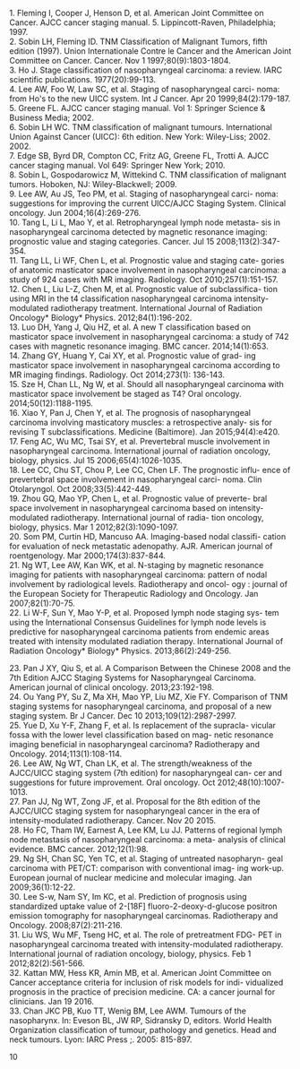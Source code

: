 1\. Fleming I, Cooper J, Henson D, et al. American Joint Committee
on Cancer. AJCC cancer staging manual. 5. Lippincott-Raven,
Philadelphia; 1997.  
2\. Sobin LH, Fleming ID. TNM Classification of Malignant Tumors,
fifth edition (1997). Union Internationale Contre le Cancer
and the American Joint Committee on Cancer. Cancer. Nov 1
1997;80(9):1803-1804.  
3\. Ho J. Stage classification of nasopharyngeal carcinoma: a review.
IARC scientific publications. 1977(20):99-113.  
4\. Lee AW, Foo W, Law SC, et al. Staging of nasopharyngeal carci-
noma: from Ho's to the new UICC system. Int J Cancer. Apr 20
1999;84(2):179-187.  
5\. Greene FL. AJCC cancer staging manual. Vol 1: Springer Science
& Business Media; 2002.  
6\. Sobin LH WC. TNM classification of malignant tumours.
International Union Against Cancer (UICC): 6th edition. New York:
Wiley-Liss; 2002. 2002.  
7\. Edge SB, Byrd DR, Compton CC, Fritz AG, Greene FL, Trotti A.
AJCC cancer staging manual. Vol 649: Springer New York; 2010.  
8\. Sobin L, Gospodarowicz M, Wittekind C. TNM classification of
malignant tumors. Hoboken, NJ: Wiley-Blackwell; 2009.  
9\. Lee AW, Au JS, Teo PM, et al. Staging of nasopharyngeal carci-
noma: suggestions for improving the current UICC/AJCC Staging
System. Clinical oncology. Jun 2004;16(4):269-276.  
10\. Tang L, Li L, Mao Y, et al. Retropharyngeal lymph node metasta-
sis in nasopharyngeal carcinoma detected by magnetic resonance
imaging: prognostic value and staging categories. Cancer. Jul 15
2008;113(2):347-354.  
11\. Tang LL, Li WF, Chen L, et al. Prognostic value and staging cate-
gories of anatomic masticator space involvement in nasopharyngeal
carcinoma: a study of 924 cases with MR imaging. Radiology. Oct
2010;257(1):151-157.  
12\. Chen L, Liu L-Z, Chen M, et al. Prognostic value of subclassifica-
tion using MRI in the t4 classification nasopharyngeal carcinoma
intensity-modulated radiotherapy treatment. International Journal
of Radiation Oncology* Biology* Physics. 2012;84(1):196-202.  
13\. Luo DH, Yang J, Qiu HZ, et al. A new T classification based on
masticator space involvement in nasopharyngeal carcinoma: a
study of 742 cases with magnetic resonance imaging. BMC cancer.
2014;14(1):653.  
14\. Zhang GY, Huang Y, Cai XY, et al. Prognostic value of grad-
ing masticator space involvement in nasopharyngeal carcinoma
according to MR imaging findings. Radiology. Oct 2014;273(1):
136-143.  
15\. Sze H, Chan LL, Ng W, et al. Should all nasopharyngeal carcinoma
with masticator space involvement be staged as T4? Oral oncology.
2014;50(12):1188-1195.  
16\. Xiao Y, Pan J, Chen Y, et al. The prognosis of nasopharyngeal
carcinoma involving masticatory muscles: a retrospective analy-
sis for revising T subclassifications. Medicine (Baltimore). Jan
2015;94(4):e420.  
17\. Feng AC, Wu MC, Tsai SY, et al. Prevertebral muscle involvement
in nasopharyngeal carcinoma. International journal of radiation
oncology, biology, physics. Jul 15 2006;65(4):1026-1035.  
18\. Lee CC, Chu ST, Chou P, Lee CC, Chen LF. The prognostic influ-
ence of prevertebral space involvement in nasopharyngeal carci-
noma. Clin Otolaryngol. Oct 2008;33(5):442-449.  
19\. Zhou GQ, Mao YP, Chen L, et al. Prognostic value of preverte-
bral space involvement in nasopharyngeal carcinoma based on
intensity-modulated radiotherapy. International journal of radia-
tion oncology, biology, physics. Mar 1 2012;82(3):1090-1097.  
20\. Som PM, Curtin HD, Mancuso AA. Imaging-based nodal classifi-
cation for evaluation of neck metastatic adenopathy. AJR. American
journal of roentgenology. Mar 2000;174(3):837-844.  
21\. Ng WT, Lee AW, Kan WK, et al. N-staging by magnetic resonance
imaging for patients with nasopharyngeal carcinoma: pattern of
nodal involvement by radiological levels. Radiotherapy and oncol-
ogy : journal of the European Society for Therapeutic Radiology
and Oncology. Jan 2007;82(1):70-75.  
22\. Li W-F, Sun Y, Mao Y-P, et al. Proposed lymph node staging sys-
tem using the International Consensus Guidelines for lymph node
levels is predictive for nasopharyngeal carcinoma patients from
endemic areas treated with intensity modulated radiation therapy.
International Journal of Radiation Oncology* Biology* Physics.
2013;86(2):249-256.  
<!-- PageBreak -->  
<!-- PageNumber="111" -->
<!-- PageHeader="9 Nasopharynx" -->  
23\. Pan J XY, Qiu S, et al. A Comparison Between the Chinese 2008
and the 7th Edition AJCC Staging Systems for Nasopharyngeal
Carcinoma. American journal of clinical oncology. 2013;23:192-198.  
24\. Ou Yang PY, Su Z, Ma XH, Mao YP, Liu MZ, Xie FY. Comparison
of TNM staging systems for nasopharyngeal carcinoma,
and proposal of a new staging system. Br J Cancer. Dec 10
2013;109(12):2987-2997.  
25\. Yue D, Xu Y-F, Zhang F, et al. Is replacement of the supracla-
vicular fossa with the lower level classification based on mag-
netic resonance imaging beneficial in nasopharyngeal carcinoma?
Radiotherapy and Oncology. 2014;113(1):108-114.  
26\. Lee AW, Ng WT, Chan LK, et al. The strength/weakness of the
AJCC/UICC staging system (7th edition) for nasopharyngeal can-
cer and suggestions for future improvement. Oral oncology. Oct
2012;48(10):1007-1013.  
27\. Pan JJ, Ng WT, Zong JF, et al. Proposal for the 8th edition of the
AJCC/UICC staging system for nasopharyngeal cancer in the era of
intensity-modulated radiotherapy. Cancer. Nov 20 2015.  
28\. Ho FC, Tham IW, Earnest A, Lee KM, Lu JJ. Patterns of regional
lymph node metastasis of nasopharyngeal carcinoma: a meta-
analysis of clinical evidence. BMC cancer. 2012;12(1):98.  
29\. Ng SH, Chan SC, Yen TC, et al. Staging of untreated nasopharyn-
geal carcinoma with PET/CT: comparison with conventional imag-
ing work-up. European journal of nuclear medicine and molecular
imaging. Jan 2009;36(1):12-22.  
30\. Lee S-w, Nam SY, Im KC, et al. Prediction of prognosis using
standardized uptake value of 2-[18F] fluoro-2-deoxy-d-glucose
positron emission tomography for nasopharyngeal carcinomas.
Radiotherapy and Oncology. 2008;87(2):211-216.  
31\. Liu WS, Wu MF, Tseng HC, et al. The role of pretreatment FDG-
PET in nasopharyngeal carcinoma treated with intensity-modulated
radiotherapy. International journal of radiation oncology, biology,
physics. Feb 1 2012;82(2):561-566.  
32\. Kattan MW, Hess KR, Amin MB, et al. American Joint Committee
on Cancer acceptance criteria for inclusion of risk models for indi-
vidualized prognosis in the practice of precision medicine. CA: a
cancer journal for clinicians. Jan 19 2016.  
33\. Chan JKC PB, Kuo TT, Wenig BM, Lee AWM. Tumours of
the nasopharynx. In: Eveson BL, JW RP, Sidransky D, editors.
World Health Organization classification of tumour, pathology
and genetics. Head and neck tumours. Lyon: IARC Press ;. 2005:
815-897.  
<!-- PageNumber="9" -->
<!-- PageBreak -->  
<!-- PageBreak -->  
10